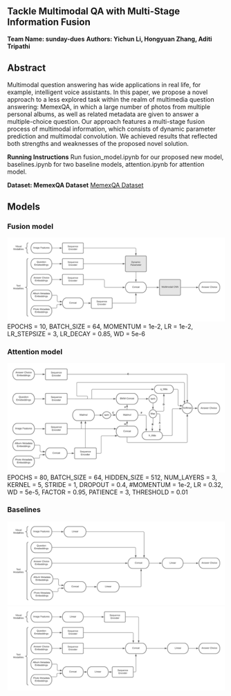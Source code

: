 ## Tackle Multimodal QA with Multi-Stage Information Fusion
**Team Name: sunday-dues**
**Authors: Yichun Li, Hongyuan Zhang, Aditi Tripathi**
## Abstract 
Multimodal question answering has wide applications in real life, for example, intelligent voice assistants. In this paper, we propose a novel approach to a less explored task within the realm of multimedia question answering: MemexQA, in which a large number of photos from multiple personal albums, as well as related metadata are given to answer a multiple-choice question. Our approach features a multi-stage fusion process of multimodal information, which consists of dynamic parameter prediction and multimodal convolution. We achieved results that reflected both strengths and weaknesses of the proposed novel solution.

**Running Instructions**
Run fusion_model.ipynb for our proposed new model, baselines.ipynb for two baseline models, attention.ipynb for attention model.

**Dataset: MemexQA Dataset**
[MemexQA Dataset](https://memexqa.cs.cmu.edu)

## Models
### Fusion model
![Fusion Model Diagram](images/fusion.png)
EPOCHS = 10,
BATCH_SIZE = 64,
MOMENTUM = 1e-2,
LR = 1e-2,
LR_STEPSIZE = 3,
LR_DECAY = 0.85,
WD = 5e-6
### Attention model
![Attention Model Diagram](images/attention.png)
EPOCHS = 80,
BATCH_SIZE = 64,
HIDDEN_SIZE = 512,
NUM_LAYERS = 3,
KERNEL = 5,
STRIDE = 1,
DROPOUT = 0.4,
#MOMENTUM = 1e-2,
LR = 0.32,
WD = 5e-5,
FACTOR = 0.95,
PATIENCE = 3,
THRESHOLD = 0.01

### Baselines
![Baseline-Linear](images/baseline1.png)
![Baseline-Simple LSTM](images/baseline2.png)
